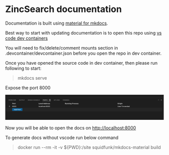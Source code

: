 # ZincSearch documentation

Documentation is built using [material for mkdocs](https://squidfunk.github.io/mkdocs-material/).

Best way to start with updating documentation is to open this repo using [vs code dev containers](https://code.visualstudio.com/docs/remote/containers)

You will need to fix/delete/comment mounts section in .devcontainer/devcontainer.json before you open the repo in dev container.

Once you have opened the source code in dev container, then please run following to start:

> mkdocs serve

Expose the port 8000

![Port](doc-images/port.jpg)

Now you will be able to open the docs on [http://localhost:8000](http://localhost:8000)


To generate docs without vscode run below command

> docker run --rm -it -v ${PWD}:/site squidfunk/mkdocs-material build 

